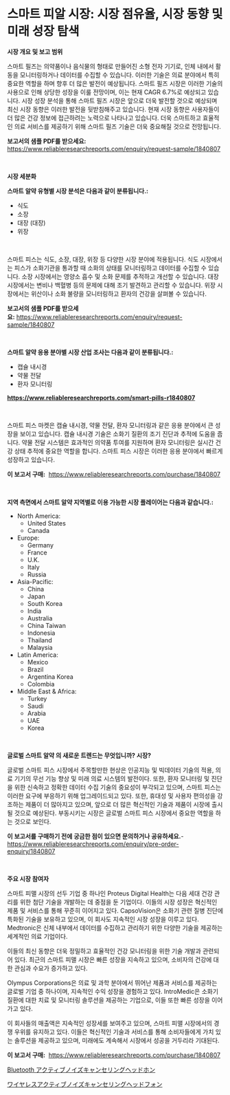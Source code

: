 <p><h1>스마트 피알 시장: 시장 점유율, 시장 동향 및 미래 성장 탐색</h1></p><p><strong>시장 개요 및 보고 범위</strong></p>
<p><p>스마트 필즈는 의약품이나 음식물의 형태로 만들어진 소형 전자 기기로, 인체 내에서 활동을 모니터링하거나 데이터를 수집할 수 있습니다. 이러한 기술은 의료 분야에서 특히 중요한 역할을 하며 향후 더 많은 발전이 예상됩니다. 스마트 필즈 시장은 이러한 기술의 사용으로 인해 상당한 성장을 이룰 전망이며, 이는 현재 CAGR 6.7%로 예상되고 있습니다. 시장 성장 분석을 통해 스마트 필즈 시장은 앞으로 더욱 발전할 것으로 예상되며 최신 시장 동향은 이러한 발전을 뒷받침해주고 있습니다. 현재 시장 동향은 사용자들이 더 많은 건강 정보에 접근하려는 노력으로 나타나고 있습니다. 더욱 스마트하고 효율적인 의료 서비스를 제공하기 위해 스마트 필즈 기술은 더욱 중요해질 것으로 전망됩니다.</p></p>
<p><strong>보고서의 샘플 PDF를 받으세요:</strong> <a href="https://www.reliableresearchreports.com/enquiry/request-sample/1840807">https://www.reliableresearchreports.com/enquiry/request-sample/1840807</a></p>
<p>&nbsp;</p>
<p><strong>시장 세분화</strong></p>
<p><strong>스마트 알약 유형별 시장 분석은 다음과 같이 분류됩니다.:</strong></p>
<p><ul><li>식도</li><li>소장</li><li>대장 (대장)</li><li>위장</li></ul></p>
<p>&nbsp;</p>
<p><p>스마트 피스는 식도, 소장, 대장, 위장 등 다양한 시장 분야에 적용됩니다. 식도 시장에서는 피스가 소화기관을 통과할 때 소화의 상태를 모니터링하고 데이터를 수집할 수 있습니다. 소장 시장에서는 영양소 흡수 및 소화 문제를 추적하고 개선할 수 있습니다. 대장 시장에서는 변비나 백혈병 등의 문제에 대해 조기 발견하고 관리할 수 있습니다. 위장 시장에서는 위산이나 소화 불량을 모니터링하고 환자의 건강을 살펴볼 수 있습니다.</p></p>
<p><strong>보고서의 샘플 PDF를 받으세요:</strong>&nbsp;<a href="https://www.reliableresearchreports.com/enquiry/request-sample/1840807">https://www.reliableresearchreports.com/enquiry/request-sample/1840807</a></p>
<p>&nbsp;</p>
<p><strong> 스마트 알약 응용 분야별 시장 산업 조사는 다음과 같이 분류됩니다.:</strong></p>
<p><ul><li>캡슐 내시경</li><li>약물 전달</li><li>환자 모니터링</li></ul></p>
<p><strong><a href="https://www.reliableresearchreports.com/smart-pills-r1840807">https://www.reliableresearchreports.com/smart-pills-r1840807</a></strong></p>
<p>&nbsp;</p>
<p><p>스마트 피스 마켓은 캡슐 내시경, 약물 전달, 환자 모니터링과 같은 응용 분야에서 큰 성장을 보이고 있습니다. 캡슐 내시경 기술은 소화기 질환의 조기 진단과 추적에 도움을 줍니다. 약물 전달 시스템은 효과적인 의약품 투여를 지원하며 환자 모니터링은 실시간 건강 상태 추적에 중요한 역할을 합니다. 스마트 피스 시장은 이러한 응용 분야에서 빠르게 성장하고 있습니다.</p></p>
<p><strong>이 보고서 구매:</strong>&nbsp; <a href="https://www.reliableresearchreports.com/purchase/1840807">https://www.reliableresearchreports.com/purchase/1840807</a></p>
<p>&nbsp;</p>
<p><strong>지역 측면에서 스마트 알약 지역별로 이용 가능한 시장 플레이어는 다음과 같습니다.:</strong></p>
<p><ul>
    <li>
        North America:
        <ul>
            <li>United States</li>
            <li>Canada</li>
        </ul>
    </li>
    <li>
        Europe:
        <ul>
            <li>Germany</li>
            <li>France</li>
            <li>U.K.</li>
            <li>Italy</li>
            <li>Russia</li>
        </ul>
    </li>
    <li>
        Asia-Pacific:
        <ul>
            <li>China</li>
            <li>Japan</li>
            <li>South Korea</li>
            <li>India</li>
            <li>Australia</li>
            <li>China Taiwan</li>
            <li>Indonesia</li>
            <li>Thailand</li>
            <li>Malaysia</li>
        </ul>
    </li>
    <li>
        Latin America:
        <ul>
            <li>Mexico</li>
            <li>Brazil</li>
            <li>Argentina Korea</li>
            <li>Colombia</li>
        </ul>
    </li>
    <li>
        Middle East & Africa:
        <ul>
            <li>Turkey</li>
            <li>Saudi</li>
            <li>Arabia</li>
            <li>UAE</li>
            <li>Korea</li>
        </ul>
    </li>
    </ul></p>
<p>&nbsp;</p>
<p><strong>글로벌 스마트 알약 의 새로운 트렌드는 무엇입니까? 시장?</strong></p>
<p><p>글로벌 스마트 피스 시장에서 주목할만한 현상은 인공지능 및 빅데이터 기술의 적용, 의료 기기의 무선 기능 향상 및 미래 의료 시스템의 발전이다. 또한, 환자 모니터링 및 진단을 위한 신속하고 정확한 데이터 수집 기술의 중요성이 부각되고 있으며, 스마트 피스는 이러한 요구에 부응하기 위해 업그레이드되고 있다. 또한, 휴대성 및 사용자 편의성을 강조하는 제품이 더 많아지고 있으며, 앞으로 더 많은 혁신적인 기술과 제품이 시장에 출시될 것으로 예상된다. 부동시키는 시장은 글로벌 스마트 피스 시장에서 중요한 역할을 하는 것으로 보인다.</p></p>
<p><strong>이 보고서를 구매하기 전에 궁금한 점이 있으면 문의하거나 공유하세요.</strong>- <a href="https://www.reliableresearchreports.com/enquiry/pre-order-enquiry/1840807">https://www.reliableresearchreports.com/enquiry/pre-order-enquiry/1840807</a></p>
<p>&nbsp;</p>
<p><strong>주요 시장 참여자</strong></p>
<p><p>스마트 피맬 시장의 선두 기업 중 하나인 Proteus Digital Health는 다음 세대 건강 관리를 위한 첨단 기술을 개발하는 데 중점을 둔 기업이다. 이들의 시장 성장은 혁신적인 제품 및 서비스를 통해 꾸준히 이어지고 있다. CapsoVision은 소화기 관련 질병 진단에 특화된 기술을 보유하고 있으며, 이 회사도 지속적인 시장 성장을 이루고 있다. Medtronic은 신체 내부에서 데이터를 수집하고 관리하기 위한 다양한 기술을 제공하는 세계적인 의료 기업이다. </p><p>이들의 최신 동향은 더욱 정밀하고 효율적인 건강 모니터링을 위한 기술 개발과 관련되어 있다. 최근의 스마트 피맬 시장은 빠른 성장을 지속하고 있으며, 소비자의 건강에 대한 관심과 수요가 증가하고 있다. </p><p>Olympus Corporations은 의료 및 과학 분야에서 뛰어난 제품과 서비스를 제공하는 글로벌 기업 중 하나이며, 지속적인 수익 성장을 경험하고 있다. IntroMedic은 소화기 질환에 대한 치료 및 모니터링 솔루션을 제공하는 기업으로, 이들 또한 빠른 성장을 이어가고 있다.</p><p>이 회사들의 매출액은 지속적인 성장세를 보여주고 있으며, 스마트 피맬 시장에서의 경쟁 우위를 유지하고 있다. 이들은 혁신적인 기술과 서비스를 통해 소비자들에게 가치 있는 솔루션을 제공하고 있으며, 미래에도 계속해서 시장에서 성공을 거두리라 기대된다.</p></p>
<p><strong>이 보고서 구매:</strong>&nbsp;&nbsp;<a href="https://www.reliableresearchreports.com/purchase/1840807">https://www.reliableresearchreports.com/purchase/1840807</a></p>
<p><p><a href="https://github.com/KaydenJohns1964/Market-Research-Report-List-1/blob/main/325190925232.md">Bluetooth アクティブノイズキャンセリングヘッドホン</a></p><p><a href="https://github.com/marbadji/Market-Research-Report-List-1/blob/main/901027925231.md">ワイヤレスアクティブノイズキャンセリングヘッドフォン</a></p></p>